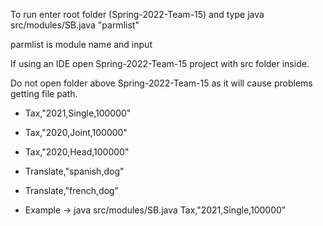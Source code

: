To run enter root folder (Spring-2022-Team-15) and type java src/modules/SB.java "parmlist" 

parmlist is module name and input

If using an IDE open Spring-2022-Team-15 project with src folder inside. 

Do not open folder above Spring-2022-Team-15 as it will cause problems getting file path.


- Tax,"2021,Single,100000"
- Tax,"2020,Joint,100000"
- Tax,"2020,Head,100000"
- Translate,"spanish,dog"
- Translate,"french,dog"

- Example -> java src/modules/SB.java Tax,"2021,Single,100000"

